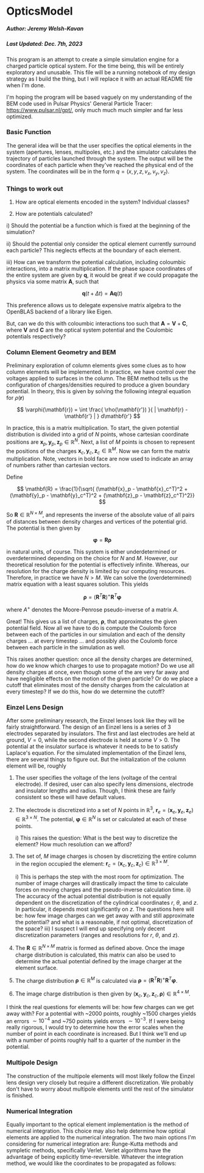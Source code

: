 # OpticsModel
##### Author: Jeremy Welsh-Kavan
##### Last Updated: Dec. 7th, 2023

This program is an attempt to create a simple simulation engine for a charged particle optical system. For the time being, this will be entirely exploratory and unusable. This file will be a running notebook of my design strategy as I build the thing, but I will replace it with an actual README file when I'm done. 

I'm hoping the program will be based vaguely on my understanding of the BEM code used in Pulsar Physics' General Particle Tracer: https://www.pulsar.nl/gpt/, only much much much simpler and far less optimized. 

### Basic Function

The general idea will be that the user specifies the optical elements in the system (apertures, lenses, multipoles, etc.) and the simulator calculates the trajectory of particles launched through the system. The output will be the coordinates of each particle when they've reached the physical end of the system. The coordinates will be in the form $q = (x,y,z,v_x,v_y,v_z)$.

### Things to work out

1. How are optical elements encoded in the system? Individual classes?

2. How are potentials calculated?

i) Should the potential be a function which is fixed at the beginning of the simulation?

ii) Should the potential only consider the optical element currently surround each particle? This neglects effects at the boundary of each element.

iii) How can we transform the potential calculation, including coloumbic interactions, into a matrix multiplication. If the phase space coordinates of the entire system are given by $\mathbf{q}$, it would be great if we could propagate the physics via some matrix $\mathbf{A}$, such that

$$
\mathbf{q}(t + \Delta t) = \mathbf{A} \mathbf{q}(t)
$$

This preference allows us to delegate expensive matrix algebra to the OpenBLAS backend of a library like Eigen.

But, can we do this with coloumbic interactions too such that $\mathbf{A} = \mathbf{V} + \mathbf{C}$, where $\mathbf{V}$ and $\mathbf{C}$ are the optical system potential and the Coulombic potentials respectively?

### Column Element Geometry and BEM

Preliminary exploration of column elements gives some clues as to how column elements will be implemented. In practice, we have control over the voltages applied to surfaces in the column. The BEM method tells us the configuration of charges/densities required to produce a given boundary potential. In theory, this is given by solving the following integral equation for $\rho(\mathbf{r})$

$$
\varphi(\mathbf{r}) = \int \frac{ \rho(\mathbf{r'}) }{ | \mathbf{r} - \mathbf{r'} | } d\mathbf{r'}
$$

In practice, this is a matrix multiplication. To start, the given potential distribution is divided into a grid of $N$ points, whose cartesian coordinate positions are $\mathbf{x}_p, \mathbf{y}_p, \mathbf{z}_p \in \mathbb{R}^N$. Next, a list of $M$ points is chosen to represent the positions of the charges $\mathbf{x}_c, \mathbf{y}_c, \mathbf{z}_c \in \mathbb{R}^M$. Now we can form the matrix multiplication. Note, vectors in bold face are now used to indicate an array of numbers rather than cartesian vectors.

Define

$$
\mathbf{R} = \frac{1}{\sqrt{ (\mathbf{x}_p - \mathbf{x}_c^T)^2 + (\mathbf{y}_p - \mathbf{y}_c^T)^2 + (\mathbf{z}_p - \mathbf{z}_c^T)^2}}
$$ 

So $\mathbf{R} \in \mathbb{R}^{N \times M}$, and represents the inverse of the absolute value of all pairs of distances between density charges and vertices of the potential grid. The potential is then given by

$$
\mathbf{\varphi} = \mathbf{R} \mathbf{\rho}
$$

in natural units, of course. This system is either underdetermined or overdetermined depending on the choice for $N$ and $M$. However, our theoretical resolution for the potential is effectively infinite. Whereas, our resolution for the charge density is limited by our computing resources. Therefore, in practice we have $N > M$. We can solve the (overdetermined) matrix equation with a least squares solution. This yields

$$
\mathbf{\rho} = (\mathbf{R}^T\mathbf{R})^{+}\mathbf{R}^T\mathbf{\varphi}
$$

where $A^{+}$ denotes the Moore-Penrose pseudo-inverse of a matrix $A$.

Great! This gives us a list of charges, $\mathbf{\rho}$, that approximates the given potential field. Now all we have to do is compute the Coulomb force between each of the particles in our simulation and each of the density charges ... at every timestep ... and possibly also the Coulomb force between each particle in the simulation as well. 

This raises another question: once all the density charges are determined, how do we know which charges to use to propagate motion? Do we use all density charges at once, even though some of the are very far away and have negligible effects on the motion of the given particle? Or do we place a cutoff that eliminates most of the density charges from the calculation at every timestep? If we do this, how do we determine the cutoff?

### Einzel Lens Design

After some preliminary research, the Einzel lenses look like they will be fairly straightforward. The design of an Einzel lens is a series of 3 electrodes separated by insulators. The first and last electrodes are held at ground, $V=0$, while the second electrode is held at some $V>0$. The potential at the insulator surface is whatever it needs to be to satisfy Laplace's equation. For the simulated implementation of the Einzel lens, there are several things to figure out. But the initialization of the column element will be, roughly

1) The user specifies the voltage of the lens (voltage of the central electrode). If desired, user can also specify lens dimensions, electrode and insulator lengths and radius. Though, I think these are fairly consistent so these will have default values.

2) The electrode is discretized into a set of $N$ points in $\mathbb{R}^3$, $\mathbf{r}_e = (\mathbf{x}_e, \mathbf{y}_e, \mathbf{z}_e) \in \mathbb{R}^{3 \times N}$. The potential, $\mathbf{\varphi} \in \mathbb{R}^N$ is set or calculated at each of these points.

	i) This raises the question: What is the best way to discretize the element? How much resolution can we afford?

3) The set of, $M$ image charges is chosen by discretizing the entire column in the region occupied the element: $\mathbf{r}_c = (\mathbf{x}_c, \mathbf{y}_c, \mathbf{z}_c) \in \mathbb{R}^{3 \times M}$.

	i) This is perhaps the step with the most room for optimization. The number of image charges will drastically impact the time to calculate forces on moving charges and the pseudo-inverse calculation time.
	ii) The accuracy of the actual potential distribution is not equally dependent on the discretization of the cylindrical coordinates $r$, $\theta$, and $z$. In particular, it depends most significantly on $z$. The questions here will be: how few image charges can we get away with and still approximate the potential? and what is a reasonable, if not optimal, discretization of the space?
	iii) I suspect I will end up specifying only decent discretization parameters (ranges and resolutions for $r$, $\theta$, and $z$).

4) The $\mathbf{R} \in \mathbb{R}^{N\times M}$ matrix is formed as defined above. Once the image charge distribution is calculated, this matrix can also be used to determine the actual potential defined by the image charger at the element surface.

5) The charge distribution $\mathbf{\rho} \in \mathbb{R}^M$ is calculated via $\mathbf{\rho} = (\mathbf{R}^T\mathbf{R})^{+}\mathbf{R}^T\mathbf{\varphi}$.

6) The image charge distribution is then given by $(\mathbf{x}_c, \mathbf{y}_c, \mathbf{z}_c, \mathbf{\rho}) \in \mathbb{R}^{4 \times M}$.

I think the real questions for elements will be: how few charges can we get away with? For a potential with ~2000 points, roughly ~1500 charges yields an errors $\sim 10^{-4}$ and ~750 points yields errors $\sim 10^{-3}$. If I were being really rigorous, I would try to determine how the error scales when the number of point in each coordinate is increased. But I think we'll end up with a number of points roughly half to a quarter of the number in the potential. 


### Multipole Design

The construction of the multipole elements will most likely follow the Einzel lens design very closely but require a different discretization. We probably don't have to worry about multipole elements until the rest of the simulator is finished.

### Numerical Integration

Equally important to the optical element implementation is the method of numerical integration. This choice may also help determine how optical elements are applied to the numerical integration. The two main options I'm considering for numerical integration are: Runge-Kutta methods and sympletic methods, specifically Verlet. Verlet algorithms have the advantage of being explicitly time-reversible. Whatever the integration method, we would like the coordinates to be propagated as follows: 













